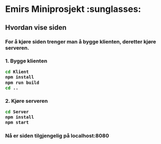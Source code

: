 <h1>Emirs Miniprosjekt :sunglasses:

<h2>Hvordan vise siden

<h3>For å kjøre siden trenger man å bygge klienten, deretter kjøre serveren.

<h3> 1. Bygge klienten

```sh
cd Klient
npm install
npm run build
cd ..
```

<h3> 2. Kjøre serveren

```sh
cd Server
npm install
npm start
```

<h3> Nå er siden tilgjengelig på localhost:8080
